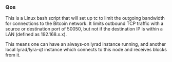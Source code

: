 ### Qos ###

This is a Linux bash script that will set up tc to limit the outgoing bandwidth for connections to the Bitcoin network. It limits outbound TCP traffic with a source or destination port of 50050, but not if the destination IP is within a LAN (defined as 192.168.x.x).

This means one can have an always-on lyrad instance running, and another local lyrad/lyra-qt instance which connects to this node and receives blocks from it.
